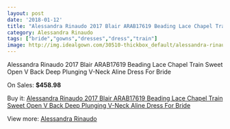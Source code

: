 ```yaml
---
layout: post
date: '2018-01-12'
title: "Alessandra Rinaudo 2017 Blair ARAB17619 Beading Lace Chapel Train Sweet Open V Back Deep Plunging V-Neck Aline Dress For Bride"
category: Alessandra Rinaudo
tags: ["bride","gowns","dresses","dress","train"]
image: http://img.idealgown.com/30510-thickbox_default/alessandra-rinaudo-2017-blair-arab17619-beading-lace-chapel-train-sweet-open-v-back-deep-plunging-v-neck-aline-dress-for-bride.jpg
---
```

Alessandra Rinaudo 2017 Blair ARAB17619 Beading Lace Chapel Train Sweet Open V Back Deep Plunging V-Neck Aline Dress For Bride

On Sales: **$458.98**
<a href="https://www.idealgown.com/en/alessandra-rinaudo/11300-alessandra-rinaudo-2017-blair-arab17619-beading-lace-chapel-train-sweet-open-v-back-deep-plunging-v-neck-aline-dress-for-bride.html"><amp-img layout="responsive" width="600" height="600" src="//img.idealgown.com/30510-thickbox_default/alessandra-rinaudo-2017-blair-arab17619-beading-lace-chapel-train-sweet-open-v-back-deep-plunging-v-neck-aline-dress-for-bride.jpg" alt="Alessandra Rinaudo 2017 Blair ARAB17619 Beading Lace Chapel Train Sweet Open V Back Deep Plunging V-Neck Aline Dress For Bride 0" /></a>
<a href="https://www.idealgown.com/en/alessandra-rinaudo/11300-alessandra-rinaudo-2017-blair-arab17619-beading-lace-chapel-train-sweet-open-v-back-deep-plunging-v-neck-aline-dress-for-bride.html"><amp-img layout="responsive" width="600" height="600" src="//img.idealgown.com/30518-thickbox_default/alessandra-rinaudo-2017-blair-arab17619-beading-lace-chapel-train-sweet-open-v-back-deep-plunging-v-neck-aline-dress-for-bride.jpg" alt="Alessandra Rinaudo 2017 Blair ARAB17619 Beading Lace Chapel Train Sweet Open V Back Deep Plunging V-Neck Aline Dress For Bride 1" /></a>
<a href="https://www.idealgown.com/en/alessandra-rinaudo/11300-alessandra-rinaudo-2017-blair-arab17619-beading-lace-chapel-train-sweet-open-v-back-deep-plunging-v-neck-aline-dress-for-bride.html"><amp-img layout="responsive" width="600" height="600" src="//img.idealgown.com/30517-thickbox_default/alessandra-rinaudo-2017-blair-arab17619-beading-lace-chapel-train-sweet-open-v-back-deep-plunging-v-neck-aline-dress-for-bride.jpg" alt="Alessandra Rinaudo 2017 Blair ARAB17619 Beading Lace Chapel Train Sweet Open V Back Deep Plunging V-Neck Aline Dress For Bride 2" /></a>
<a href="https://www.idealgown.com/en/alessandra-rinaudo/11300-alessandra-rinaudo-2017-blair-arab17619-beading-lace-chapel-train-sweet-open-v-back-deep-plunging-v-neck-aline-dress-for-bride.html"><amp-img layout="responsive" width="600" height="600" src="//img.idealgown.com/30516-thickbox_default/alessandra-rinaudo-2017-blair-arab17619-beading-lace-chapel-train-sweet-open-v-back-deep-plunging-v-neck-aline-dress-for-bride.jpg" alt="Alessandra Rinaudo 2017 Blair ARAB17619 Beading Lace Chapel Train Sweet Open V Back Deep Plunging V-Neck Aline Dress For Bride 3" /></a>
<a href="https://www.idealgown.com/en/alessandra-rinaudo/11300-alessandra-rinaudo-2017-blair-arab17619-beading-lace-chapel-train-sweet-open-v-back-deep-plunging-v-neck-aline-dress-for-bride.html"><amp-img layout="responsive" width="600" height="600" src="//img.idealgown.com/30515-thickbox_default/alessandra-rinaudo-2017-blair-arab17619-beading-lace-chapel-train-sweet-open-v-back-deep-plunging-v-neck-aline-dress-for-bride.jpg" alt="Alessandra Rinaudo 2017 Blair ARAB17619 Beading Lace Chapel Train Sweet Open V Back Deep Plunging V-Neck Aline Dress For Bride 4" /></a>
<a href="https://www.idealgown.com/en/alessandra-rinaudo/11300-alessandra-rinaudo-2017-blair-arab17619-beading-lace-chapel-train-sweet-open-v-back-deep-plunging-v-neck-aline-dress-for-bride.html"><amp-img layout="responsive" width="600" height="600" src="//img.idealgown.com/30514-thickbox_default/alessandra-rinaudo-2017-blair-arab17619-beading-lace-chapel-train-sweet-open-v-back-deep-plunging-v-neck-aline-dress-for-bride.jpg" alt="Alessandra Rinaudo 2017 Blair ARAB17619 Beading Lace Chapel Train Sweet Open V Back Deep Plunging V-Neck Aline Dress For Bride 5" /></a>
<a href="https://www.idealgown.com/en/alessandra-rinaudo/11300-alessandra-rinaudo-2017-blair-arab17619-beading-lace-chapel-train-sweet-open-v-back-deep-plunging-v-neck-aline-dress-for-bride.html"><amp-img layout="responsive" width="600" height="600" src="//img.idealgown.com/30513-thickbox_default/alessandra-rinaudo-2017-blair-arab17619-beading-lace-chapel-train-sweet-open-v-back-deep-plunging-v-neck-aline-dress-for-bride.jpg" alt="Alessandra Rinaudo 2017 Blair ARAB17619 Beading Lace Chapel Train Sweet Open V Back Deep Plunging V-Neck Aline Dress For Bride 6" /></a>
<a href="https://www.idealgown.com/en/alessandra-rinaudo/11300-alessandra-rinaudo-2017-blair-arab17619-beading-lace-chapel-train-sweet-open-v-back-deep-plunging-v-neck-aline-dress-for-bride.html"><amp-img layout="responsive" width="600" height="600" src="//img.idealgown.com/30512-thickbox_default/alessandra-rinaudo-2017-blair-arab17619-beading-lace-chapel-train-sweet-open-v-back-deep-plunging-v-neck-aline-dress-for-bride.jpg" alt="Alessandra Rinaudo 2017 Blair ARAB17619 Beading Lace Chapel Train Sweet Open V Back Deep Plunging V-Neck Aline Dress For Bride 7" /></a>
<a href="https://www.idealgown.com/en/alessandra-rinaudo/11300-alessandra-rinaudo-2017-blair-arab17619-beading-lace-chapel-train-sweet-open-v-back-deep-plunging-v-neck-aline-dress-for-bride.html"><amp-img layout="responsive" width="600" height="600" src="//img.idealgown.com/30511-thickbox_default/alessandra-rinaudo-2017-blair-arab17619-beading-lace-chapel-train-sweet-open-v-back-deep-plunging-v-neck-aline-dress-for-bride.jpg" alt="Alessandra Rinaudo 2017 Blair ARAB17619 Beading Lace Chapel Train Sweet Open V Back Deep Plunging V-Neck Aline Dress For Bride 8" /></a>

Buy it: [Alessandra Rinaudo 2017 Blair ARAB17619 Beading Lace Chapel Train Sweet Open V Back Deep Plunging V-Neck Aline Dress For Bride](https://www.idealgown.com/en/alessandra-rinaudo/11300-alessandra-rinaudo-2017-blair-arab17619-beading-lace-chapel-train-sweet-open-v-back-deep-plunging-v-neck-aline-dress-for-bride.html "Alessandra Rinaudo 2017 Blair ARAB17619 Beading Lace Chapel Train Sweet Open V Back Deep Plunging V-Neck Aline Dress For Bride")

View more: [Alessandra Rinaudo](https://www.idealgown.com/en/157-alessandra-rinaudo "Alessandra Rinaudo")